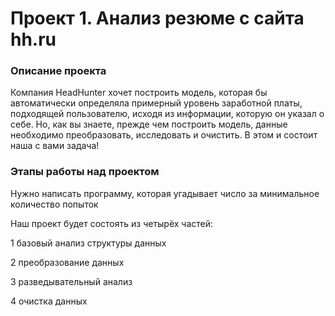 # Проект 1. Анализ резюме с сайта hh.ru

 ### Описание проекта
 Компания HeadHunter хочет построить модель, которая бы автоматически определяла примерный уровень заработной платы, подходящей пользователю, исходя из информации, которую он указал о себе. Но, как вы знаете, прежде чем построить модель, данные необходимо преобразовать, исследовать и очистить. В этом и состоит наша с вами задача!


 ### Этапы работы над проектом
 Нужно написать программу, которая угадывает число за минимальное количество попыток

Наш проект будет состоять из четырёх частей:

1
базовый анализ структуры данных

2
преобразование данных

3
разведывательный анализ

4
очистка данных
